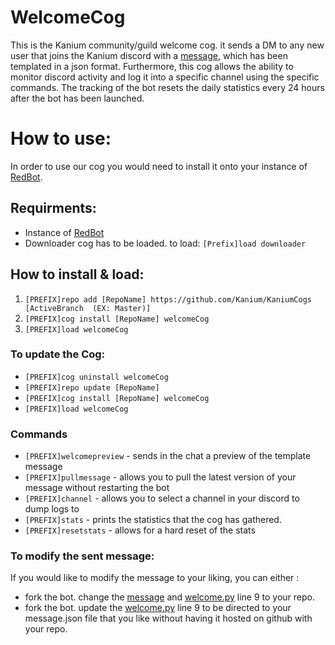 # WelcomeCog
This is the Kanium community/guild welcome cog. it sends a DM to any new user that joins the Kanium discord with a [message](./data/embedded_message.json), which has been templated in a json format. 
Furthermore, this cog allows the ability to monitor discord activity and log it into a specific channel using the specific commands. The tracking of the bot resets the daily statistics every 24 hours after the bot has been launched. 

# How to use:

In order to use our cog you would need to install it onto your instance of [RedBot](https://github.com/Cog-Creators/Red-DiscordBot).


## Requirments:

- Instance of [RedBot](https://github.com/Cog-Creators/Red-DiscordBot)
- Downloader cog has to be loaded. to load:
    ```[Prefix]load downloader```

## How to install & load:

1. ```[PREFIX]repo add [RepoName] https://github.com/Kanium/KaniumCogs [ActiveBranch  (EX: Master)] ```
2. ```[PREFIX]cog install [RepoName] welcomeCog```
3. ```[PREFIX]load welcomeCog```

### To update the Cog:
- ```[PREFIX]cog uninstall welcomeCog```
- ```[PREFIX]repo update [RepoName]```
- ```[PREFIX]cog install [RepoName] welcomeCog```
- ```[PREFIX]load welcomeCog```

### Commands
- ```[PREFIX]welcomepreview``` - sends in the chat a preview of the template message
- ```[PREFIX]pullmessage``` - allows you to pull the latest version of your message without restarting the bot
- ```[PREFIX]channel``` - allows you to select a channel in your discord to dump logs to
- ```[PREFIX]stats``` - prints the statistics that the cog has gathered.
- ```[PREFIX]resetstats``` - allows for a hard reset of the stats

### To modify the sent message:

If you would like to modify the message to your liking, you can either :
- fork the bot. change the [message](./data/embedded_message.json) and [welcome.py](./welcome.py) line 9 to your repo.
- fork the bot. update the [welcome.py](./welcome.py) line 9 to be directed to your message.json file that you like without having it hosted on github with your repo.
